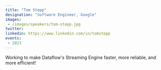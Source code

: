 ```yaml
---
title: "Tom Stepp"
designation: "Software Engineer, Google"
images:
 - /images/speakers/tom-stepp.jpg
twitter: 
linkedin: https://www.linkedin.com/in/tomstepp
events:
 - 2023
---
```


Working to make Dataflow's Streaming Engine faster, more reliable, and more efficient!